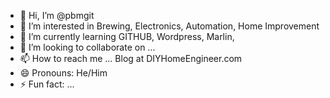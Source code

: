- 👋 Hi, I’m @pbmgit
- 👀 I’m interested in Brewing, Electronics, Automation, Home Improvement
- 🌱 I’m currently learning GITHUB, Wordpress, Marlin, 
- 💞️ I’m looking to collaborate on ...
- 📫 How to reach me ... Blog at DIYHomeEngineer.com
- 😄 Pronouns: He/Him
- ⚡ Fun fact: ...

<!---
pbmgit/pbmgit is a ✨ special ✨ repository because its `README.md` (this file) appears on your GitHub profile.
You can click the Preview link to take a look at your changes.
--->

